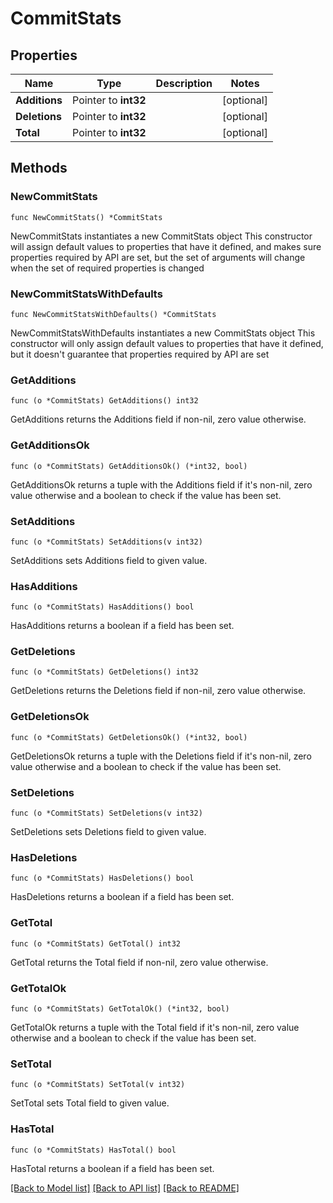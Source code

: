 # CommitStats

## Properties

Name | Type | Description | Notes
------------ | ------------- | ------------- | -------------
**Additions** | Pointer to **int32** |  | [optional] 
**Deletions** | Pointer to **int32** |  | [optional] 
**Total** | Pointer to **int32** |  | [optional] 

## Methods

### NewCommitStats

`func NewCommitStats() *CommitStats`

NewCommitStats instantiates a new CommitStats object
This constructor will assign default values to properties that have it defined,
and makes sure properties required by API are set, but the set of arguments
will change when the set of required properties is changed

### NewCommitStatsWithDefaults

`func NewCommitStatsWithDefaults() *CommitStats`

NewCommitStatsWithDefaults instantiates a new CommitStats object
This constructor will only assign default values to properties that have it defined,
but it doesn't guarantee that properties required by API are set

### GetAdditions

`func (o *CommitStats) GetAdditions() int32`

GetAdditions returns the Additions field if non-nil, zero value otherwise.

### GetAdditionsOk

`func (o *CommitStats) GetAdditionsOk() (*int32, bool)`

GetAdditionsOk returns a tuple with the Additions field if it's non-nil, zero value otherwise
and a boolean to check if the value has been set.

### SetAdditions

`func (o *CommitStats) SetAdditions(v int32)`

SetAdditions sets Additions field to given value.

### HasAdditions

`func (o *CommitStats) HasAdditions() bool`

HasAdditions returns a boolean if a field has been set.

### GetDeletions

`func (o *CommitStats) GetDeletions() int32`

GetDeletions returns the Deletions field if non-nil, zero value otherwise.

### GetDeletionsOk

`func (o *CommitStats) GetDeletionsOk() (*int32, bool)`

GetDeletionsOk returns a tuple with the Deletions field if it's non-nil, zero value otherwise
and a boolean to check if the value has been set.

### SetDeletions

`func (o *CommitStats) SetDeletions(v int32)`

SetDeletions sets Deletions field to given value.

### HasDeletions

`func (o *CommitStats) HasDeletions() bool`

HasDeletions returns a boolean if a field has been set.

### GetTotal

`func (o *CommitStats) GetTotal() int32`

GetTotal returns the Total field if non-nil, zero value otherwise.

### GetTotalOk

`func (o *CommitStats) GetTotalOk() (*int32, bool)`

GetTotalOk returns a tuple with the Total field if it's non-nil, zero value otherwise
and a boolean to check if the value has been set.

### SetTotal

`func (o *CommitStats) SetTotal(v int32)`

SetTotal sets Total field to given value.

### HasTotal

`func (o *CommitStats) HasTotal() bool`

HasTotal returns a boolean if a field has been set.


[[Back to Model list]](../README.md#documentation-for-models) [[Back to API list]](../README.md#documentation-for-api-endpoints) [[Back to README]](../README.md)


